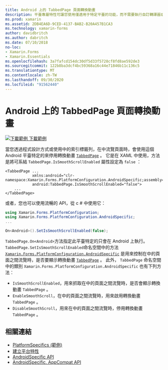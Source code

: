 ```yaml
---
title: Android 上的 TabbedPage 頁面轉換動畫
description: 平臺專屬特性可讓您使用僅適用于特定平臺的功能，而不需要執行自訂轉譯器或效果。 本文說明如何使用 Android 平臺特定的，以在流覽 TabbedPage 中的頁面時停用轉換動畫。
ms.prod: xamarin
ms.assetid: 2DB4EA6D-9CED-4137-BAB2-B20A457B1CA3
ms.technology: xamarin-forms
author: davidbritch
ms.author: dabritch
ms.date: 07/10/2018
no-loc:
- Xamarin.Forms
- Xamarin.Essentials
ms.openlocfilehash: 3a7fafcd154dc30df5d33f5728cf8fd8ae592de3
ms.sourcegitcommit: 122b8ba3dcf4bc59368a16c44e71846b11c136c5
ms.translationtype: MT
ms.contentlocale: zh-TW
ms.lasthandoff: 09/30/2020
ms.locfileid: "91562440"
---
```

# <a name="tabbedpage-page-transition-animations-on-android"></a>Android 上的 TabbedPage 頁面轉換動畫

[![下載範例](~/media/shared/download.png) 下載範例](https://docs.microsoft.com/samples/xamarin/xamarin-forms-samples/userinterface-platformspecifics)

當您透過程式設計方式或使用中的索引標籤列，在中流覽頁面時，會使用這個 Android 平臺特定的來停用轉換動畫 [`TabbedPage`](xref:Xamarin.Forms.TabbedPage) 。 它是在 XAML 中使用，方法是將可系結 `TabbedPage.IsSmoothScrollEnabled` 屬性設定為 `false` ：

```xaml
<TabbedPage ...
            xmlns:android="clr-namespace:Xamarin.Forms.PlatformConfiguration.AndroidSpecific;assembly=Xamarin.Forms.Core"
            android:TabbedPage.IsSmoothScrollEnabled="false">
    ...
</TabbedPage>
```

或者，您也可以使用流暢的 API，從 c # 中使用它：

```csharp
using Xamarin.Forms.PlatformConfiguration;
using Xamarin.Forms.PlatformConfiguration.AndroidSpecific;
...

On<Android>().SetIsSmoothScrollEnabled(false);
```

`TabbedPage.On<Android>`方法指定此平臺特定的只會在 Android 上執行。 `TabbedPage.SetIsSmoothScrollEnabled`命名空間中的方法 [`Xamarin.Forms.PlatformConfiguration.AndroidSpecific`](xref:Xamarin.Forms.PlatformConfiguration.AndroidSpecific) 是用來控制在中的頁面之間流覽時，是否要顯示轉換動畫 [`TabbedPage`](xref:Xamarin.Forms.TabbedPage) 。 此外， `TabbedPage` 命名空間中的類別 `Xamarin.Forms.PlatformConfiguration.AndroidSpecific` 也有下列方法：

- `IsSmoothScrollEnabled`，用來抓取在中的頁面之間流覽時，是否會顯示轉換動畫 `TabbedPage` 。
- `EnableSmoothScroll`，在中的頁面之間流覽時，用來啟用轉換動畫 `TabbedPage` 。
- `DisableSmoothScroll`，用來在中的頁面之間流覽時，停用轉換動畫 `TabbedPage` 。

## <a name="related-links"></a>相關連結

- [PlatformSpecifics (範例) ](/samples/xamarin/xamarin-forms-samples/userinterface-platformspecifics)
- [建立平台特性](~/xamarin-forms/platform/platform-specifics/index.md#creating-platform-specifics)
- [AndroidSpecific API](xref:Xamarin.Forms.PlatformConfiguration.AndroidSpecific)
- [AndroidSpecific. AppCompat API](xref:Xamarin.Forms.PlatformConfiguration.AndroidSpecific.AppCompat)
